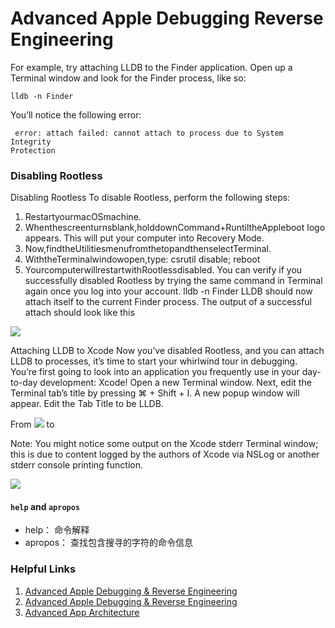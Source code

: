 
# Advanced Apple Debugging Reverse Engineering


For example, try attaching LLDB to the Finder application.Open up a Terminal window and look for the Finder process, like so:

```lldb -n Finder
```
You’ll notice the following error: 
 
```
 error: attach failed: cannot attach to process due to System IntegrityProtection
```

### Disabling Rootless
Disabling RootlessTo disable Rootless, perform the following steps:1. RestartyourmacOSmachine.2. Whenthescreenturnsblank,holddownCommand+RuntiltheAppleboot logo appears. This will put your computer into Recovery Mode.3. Now,findtheUtilitiesmenufromthetopandthenselectTerminal.4. WiththeTerminalwindowopen,type:  csrutil disable; reboot5. YourcomputerwillrestartwithRootlessdisabled.You can verify if you successfully disabled Rootless by trying the same command in Terminal again once you log into your account.lldb -n FinderLLDB should now attach itself to the current Finder process. The output of asuccessful attach should look like this


![](http://oc98nass3.bkt.clouddn.com/2017-07-04-14991598265621.jpg)

Attaching LLDB to XcodeNow you’ve disabled Rootless, and you can attach LLDB to processes, it’s time to start your whirlwind tour in debugging. You’re first going to look into an application you frequently use in your day-to-day development: Xcode!Open a new Terminal window. Next, edit the Terminal tab’s title by pressing ⌘ + Shift + I. A new popup window will appear. Edit the Tab Title to be LLDB.

From
![](http://oc98nass3.bkt.clouddn.com/2017-07-04-14991600960053.jpg)
to

Note: You might notice some output on the Xcode stderr Terminal window; this is due to content logged by the authors of Xcode via NSLog or another stderr console printing function.

![](http://oc98nass3.bkt.clouddn.com/2017-07-04-14991619418698.jpg)


#### `help` and `apropos`

* help：      命令解释
* apropos：   查找包含搜寻的字符的命令信息


### Helpful Links

1. [Advanced Apple Debugging & Reverse Engineering](https://www.raywenderlich.com/161106/introducing-advanced-apple-debugging-reverse-engineering)
2. [Advanced Apple Debugging & Reverse Engineering](https://videos.raywenderlich.com/courses/82-rwdevcon-2017-vault-workshops/lessons/1)
3. [Advanced App Architecture](https://videos.raywenderlich.com/courses/82-rwdevcon-2017-vault-workshops/lessons/2)

